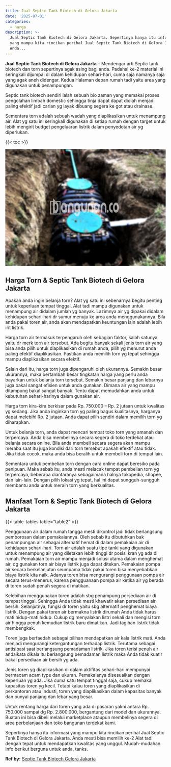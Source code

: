 ```yaml
---
title: Jual Septic Tank Biotech di Gelora Jakarta
date: '2025-07-01'
categories:
  - harga
description: >-
  Jual Septic Tank Biotech di Gelora Jakarta. Sepertinya hanya itu informasi
  yang mampu kita rincikan perihal Jual Septic Tank Biotech di Gelora Jakarta.
  Anda...
---
```


**Jual Septic Tank Biotech di Gelora Jakarta** – Mendengar arti Septic tank biotech dan torn sepertinya agak asing bagi anda. Padahal ke-2 material ini seringkali dijumpai di dalam kehidupan sehari-hari, cuma saja namanya saja yang agak aneh didengar. Kedua Halaman depan rumah tadi yaitu area yang digunakan untuk penampungan.

Septic tank biotech sendiri ialah sebuah bio zaman yang memakai proses pengolahan limbah domestic sehingga tinja dapat dapat diolah menjadi paling efektif jadi carian yg layak dibuang segera ke got atau drainase.

Sementara torn adalah sebuah wadah yang diaplikasikan untuk menampung air. Alat yg satu ini seringkali digunakan di setiap rumah dengan target untuk lebih mengirit budget pengeluaran listrik dalam penyedotan air yg diperlukan.

{{< toc >}}

![Jual Septic Tank Biotech di Gelora Jakarta](/images/jual-bio-septictank-49.png)

## Harga Torn & Septic Tank Biotech di Gelora Jakarta

Apakah anda ingin belanja torn? Alat yg satu ini sebenarnya begitu penting untuk keperluan tempat tinggal. Alat tadi mampu digunakan untuk menampung air didalam jumlah yg banyak. Lazimnya air yg dipakai didalam kehidupan sehari-hari dr sumur menuju ke area anda menggunakannya. Bila anda pakai toren air, anda akan mendapatkan keuntungan lain adalah lebih irit listrik.

Harga torn air termasuk terpengaruh oleh sebagian faktor, salah satunya yaitu dr merk torn air tersebut. Ada begitu banyak sekali jenis torn air yang bisa anda pilih untuk diaplikasikan di rumah anda, pilih yg menurut anda paling efektif diaplikasikan. Pastikan anda memilih torn yg tepat sehingga mampu diaplikasikan secara efektif.

Selain dari itu, harga torn juga dipengaruhi oleh ukurannya. Semakin besar ukurannya, maka bertambah besar tingkatan harga yang perlu anda bayarkan untuk belanja torn tersebut. Semakin besar panjang dan lebarnya juga bakal sangat efisien untuk anda gunakan. Dimana air yang mampu ditampung bakal sangat banyak. Tentu dapat memudahkan anda untuk kebutuhan sehari-harinya dalam gunakan air.

Harga torn kira-kira berkisar pada Rp. 750.000 – Rp. 2 jutaan untuk kwalitas yg sedang. Jika anda inginkan torn yg paling bagus kualitasnya, harganya dapat melebihi Rp. 2 jutaan. Anda dapat pilih sendiri dalam memilih torn yg diharapkan.

Untuk belanja torn, anda dapat mencari tempat toko torn yang amanah dan terpercaya. Anda bisa membelinya secara segera di toko terdekat atau belanja secara online. Bila anda membeli secara segera akan mampu meraba saat itu juga kondisi dari torn tersebut apakah efektif atau tidak. Jika tidak cocok, maka anda bisa beralih untuk membeli torn di tempat lain.

Sementara untuk pembelian torn dengan cara online dapat beresiko pada penipuan. Maka sebab itu, anda mesti melacak tempat pembelian torn yg terpercaya, beberapa diantaranya sebagaimana halnya tokopedia, shopee, dan lain-lain. Dengan pilih lokasi yg tepat, hal ini dapat sungguh-sungguh membantu anda untuk meraih torn yang berkualitas.

## Manfaat Torn & Septic Tank Biotech di Gelora Jakarta

{{< table-tables table="table2" >}}

Penggunaan air dalam rumah tangga mesti dikontrol jadi tidak berlangsung pemborosan dalam pemakaiannya. Oleh sebab itu dibutuhkan bak penampungan air sebagai alternatif hemat di dalam pemakaian air di kehidupan sehari-hari. Torn air adalah suatu tipe tanki yang digunakan untuk menampung air yang diletakan lebih tinggi dr posisi kran yg ada di rumah. Pemakaian torn air mampu menjadi solusi utama dalam menghemat air, dg gunakan torn air biaya listrik juga dapat ditekan. Pemakaian pompa air secara berkelanjutan seumpama tidak pakai toren bisa menyebabkan biaya listrik kita naik. Adanya toren bisa mengurangi penggunaan pompa air secara terus-menerus, karena pengguanaan pompa air ketika air yg berada di toren sudah penuh segera di matikan.

Kelebihan menggunakan toren adalah sbg penampung persediaan air di tempat tinggal. Sehingga Anda tidak mesti khawatir akan persediaan air bersih. Selanjutnya, fungsi dr toren yaitu sbg alternatif penghemat biaya listrik. Dengan pakai toren air bermakna listrik dirumah Anda tidak harus mati hidup-mati hidup. Cukup dg menyalakan listri sekali dan mengisi torn air hingga penuh kemudian listrik baru dimatikan. Jadi tagihan listrik tidak membengkak.

Toren juga berfaedah sebagai pilihan mendapatkan air kala listrik mati. Anda menjadi mengurangi ketergantungan terhadap listrik. Terutama sebagai antisipasi saat berlangsung pemadaman listrik. Jika toren terisi penuh air andaikata dikala itu berlangsung pemadaman listrik maka Anda tidak kuatir bakal persediaan air bersih yg ada.

Jenis toren yg diaplikasikan di dalam aktifitas sehari-hari mempunyai bermacam acam type dan ukuran. Pemakaianya disesuaikan dengan keperluan yg ada. Jika cuma satu tempat tinggal saja, cukup memakai kapasitas toren yg kecil. Tetapi kalau toren yang diaplikasikan di perkantoran atau industi, toren yang diaplikasikan dalam kapasitas banyak dan punyai panjang dan lebar yang besar.

Untuk rentang harga dari toren yang ada di pasaran yakni antara Rp. 750.000 sampai dg Rp. 2.800.000, bergantung dari model dan ukurannya. Buatan ini bisa dibeli melalui marketplace ataupun membelinya segera di area perbelanjaan dan toko bangunan terdekat kami.

Sepertinya hanya itu informasi yang mampu kita rincikan perihal Jual Septic Tank Biotech di Gelora Jakarta. Anda mesti bisa memilih ke-2 Alat tadi dengan tepat untuk mendapatkan kwalitas yang unggul. Mudah-mudahan Info berikut berguna untuk anda, tanks.

**Ref by:** [Septic Tank Biotech Gelora Jakarta](https://id.wikipedia.org/wiki/Septic)
